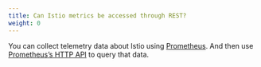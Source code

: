 ```yaml
---
title: Can Istio metrics be accessed through REST?
weight: 0
---
```


You can collect telemetry data about Istio using [Prometheus](/ko/docs/tasks/observability/metrics/querying-metrics/). And then use
[Prometheus’s HTTP API](https://prometheus.io/ko/docs/prometheus/latest/querying/api/) to query that data.
